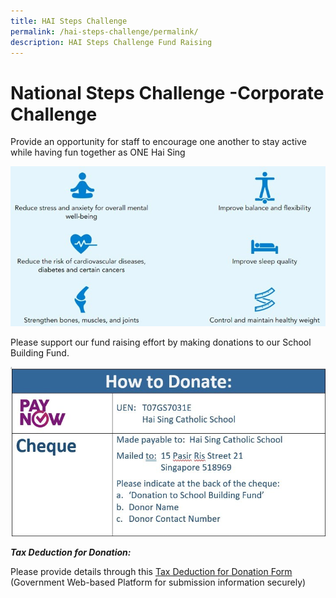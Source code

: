 ```yaml
---
title: HAI Steps Challenge
permalink: /hai-steps-challenge/permalink/
description: HAI Steps Challenge Fund Raising
---
```

# National Steps Challenge -Corporate Challenge
Provide an opportunity for staff to encourage one another to stay active while having fun together as ONE Hai Sing

![healthy staff](/images/News%20and%20Announcement/national%20step%20challenge.png)

Please support our fund raising effort by making donations to our School Building Fund.

![Donation](/images/News%20and%20Announcement/national%20step%20challenge%202%20(2).jpeg)

***Tax Deduction for Donation:***

Please provide details through this [Tax Deduction for Donation Form](https://form.gov.sg/#!/63119a961ad8840013f02f84) (Government Web-based Platform  for submission information securely)